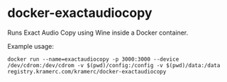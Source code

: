 # docker-exactaudiocopy

Runs Exact Audio Copy using Wine inside a Docker container.

Example usage:
```
docker run --name=exactaudiocopy -p 3000:3000 --device /dev/cdrom:/dev/cdrom -v $(pwd)/config:/config -v $(pwd)/data:/data registry.kramerc.com/kramerc/docker-exactaudiocopy
```
